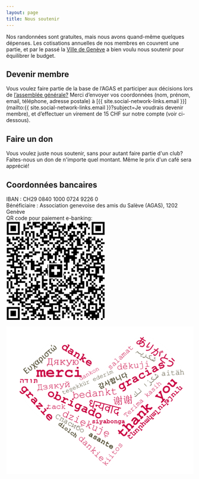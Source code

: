 ```yaml
---
layout: page
title: Nous soutenir
---
```

Nos randonnées sont gratuites, mais nous avons quand-même quelques dépenses. Les cotisations annuelles de nos membres en couvrent une partie, et par le passé la [Ville de Genève](/remerciements) a bien voulu nous soutenir pour équilibrer le budget.

## Devenir membre
Vous voulez faire partie de la base de l’AGAS et participer aux décisions lors de [l’assemblée générale?](/ag) Merci d’envoyer vos coordonnées (nom, prénom, email, téléphone, adresse postale) à [{{ site.social-network-links.email }}](mailto:{{ site.social-network-links.email }}?subject=Je voudrais devenir membre), et d’effectuer un virement de 15 CHF sur notre compte (voir ci-dessous).

## Faire un don
Vous voulez juste nous soutenir, sans pour autant faire partie d'un club? Faites-nous un don de n'importe quel montant. Même le prix d'un café sera apprécié!

## Coordonnées bancaires
IBAN : CH29 0840 1000 0724 9226 0 \
Bénéficiaire : Association genevoise des amis du Salève (AGAS), 1202 Genève \
QR code pour paiement e-banking:\
![QR-code](/assets/img/qr-code.png "qr-code")

<p align="center">
  <img src="/assets/img/ThankYou.png" />
</p>

